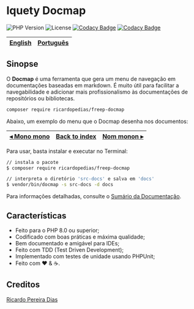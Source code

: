 # Iquety Docmap

![PHP Version](https://img.shields.io/badge/php-%5E8.0-blue)
![License](https://img.shields.io/badge/license-MIT-blue)
[![Codacy Badge](https://app.codacy.com/project/badge/Coverage/5a911e53f0cc421282d847d323f50203)](https://www.codacy.com/gh/ricardopedias/freep-console/dashboard?utm_source=github.com&utm_medium=referral&utm_content=ricardopedias/freep-console&utm_campaign=Badge_Coverage)
[![Codacy Badge](https://app.codacy.com/project/badge/Grade/5a911e53f0cc421282d847d323f50203)](https://www.codacy.com/gh/ricardopedias/freep-console/dashboard?utm_source=github.com&amp;utm_medium=referral&amp;utm_content=ricardopedias/freep-console&amp;utm_campaign=Badge_Grade)

[English](../../readme.md) | [Português](leiame.md)
-- | --

## Sinopse

O **Docmap** é uma ferramenta que gera um menu de navegação em documentações baseadas em markdown. É muito útil para facilitar a navegabilidade e adicionar mais profissionalismo às documentações de repositórios ou bibliotecas.

```bash
composer require ricardopedias/freep-docmap
```

Abaixo, um exemplo do menu que o Docmap desenha nos documentos:

[◂ Mono mono](leiame.md) | [Back to index](leiame.md) | [Nom monon ▸](leiame.md)
-- | -- | --

Para usar, basta instalar e executar no Terminal:

```bash
// instala o pacote
$ composer require ricardopedias/freep-docmap

// interpreta o diretório 'src-docs' e salva em 'docs'
$ vendor/bin/docmap -s src-docs -d docs
```

Para informações detalhadas, consulte o [Sumário da Documentação](indice.md).

## Características

- Feito para o PHP 8.0 ou superior;
- Codificado com boas práticas e máxima qualidade;
- Bem documentado e amigável para IDEs;
- Feito com TDD (Test Driven Development);
- Implementado com testes de unidade usando PHPUnit;
- Feito com :heart: &amp; :coffee:.

## Creditos

[Ricardo Pereira Dias](https://www.ricardopedias.com.br)
